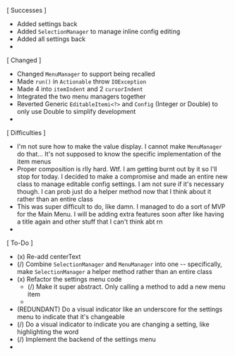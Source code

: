[ Successes ]
- Added settings back 
- Added `SelectionManager` to manage inline config editing 
- Added all settings back 
- 


[ Changed ]
- Changed `MenuManager` to support being recalled 
- Made `run()` in `Actionable` throw `IOException` 
- Made 4 into `itemIndent` and 2 `cursorIndent` 
- Integrated the two menu managers together
- Reverted Generic `EditableItemi<?>` and `Config` 
    (Integer or Double) to only use Double to 
    simplify development
- 


[ Difficulties ]
- I'm not sure how to make the value display. I cannot make 
    `MenuManager` do that... It's not supposed to know the 
    specific implementation of the item menus 
- Proper composition is rlly hard. Wtf. I am getting burnt 
    out by it so I'll stop for today. I decided to make a 
    compromise and made an entire new class to manage 
    editable config settings. I am not sure if it's 
    necessary though. I can prob just do a helper method 
    now that I think about it rather than an entire class 
- This was super difficult to do, like damn. I managed to 
    do a sort of MVP for the Main Menu. I will be adding 
    extra features soon after like having a title again 
    and other stuff that I can't think abt rn 
- 


[ To-Do ]
- (x) Re-add centerText 
- (/) Combine `SelectionManager` and `MenuManager` into 
    one -- specifically, make `SelectionManager` a helper
    method rather than an entire class
- (x) Refactor the settings menu code
    - (/) Make it super abstract. Only calling a method to 
        add a new menu item 
    - 
- (REDUNDANT) Do a visual indicator like an underscore for 
    the settings menu to indicate that it's changeable
- (/) Do a visual indicator to indicate you are changing a 
    setting, like highlighting the word
- (/) Implement the backend of the settings menu 
- 

